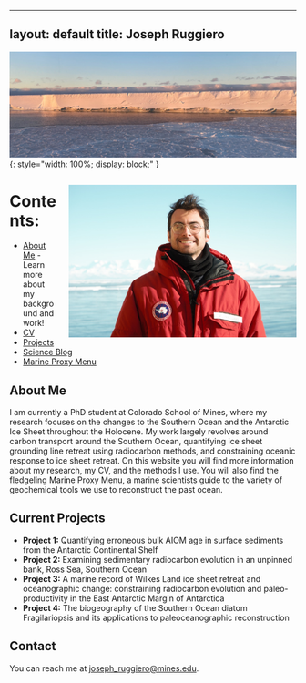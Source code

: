 
---
layout: default
title: Joseph Ruggiero
---
![Banner](/assets/beeg_iceberg.jpg){: style="width: 100%; display: block;" }

<p style="text-align: right; float: right; margin-left: 20px; margin-bottom: 10px;">
  <img src="/assets/headshot.JPG" alt="Headshot of Joseph Ruggiero" width="400">
</p>

# Contents:

- [About Me](/about) - Learn more about my background and work!
- [CV](/cv)
- [Projects](/projects)
- [Science Blog](/sci_blog)
- [Marine Proxy Menu](/marine_proxy_menu)

## About Me

I am currently a PhD student at Colorado School of Mines, where my research focuses on the changes to the Southern Ocean and the Antarctic Ice Sheet throughout the Holocene.  My work largely revolves around carbon transport around the Southern Ocean, quantifying ice sheet grounding line retreat using radiocarbon methods, and constraining oceanic response to ice sheet retreat. On this website you will find more information about my research, my CV, and the methods I use.  You will also find the fledgeling Marine Proxy Menu, a marine scientists guide to the variety of geochemical tools we use to reconstruct the past ocean.

## Current Projects

- **Project 1:** Quantifying erroneous bulk AIOM age in surface sediments from the Antarctic Continental Shelf
- **Project 2:** Examining sedimentary radiocarbon evolution in an unpinned bank, Ross Sea, Southern Ocean
- **Project 3:** A marine record of Wilkes Land ice sheet retreat and oceanographic change: constraining radiocarbon evolution and paleo-productivity in the East Antarctic Margin of Antarctica
- **Project 4:** The biogeography of the Southern Ocean diatom Fragilariopsis and its applications to paleoceanographic reconstruction

## Contact

You can reach me at [joseph_ruggiero@mines.edu](mailto:joseph_ruggiero@mines.edu).
